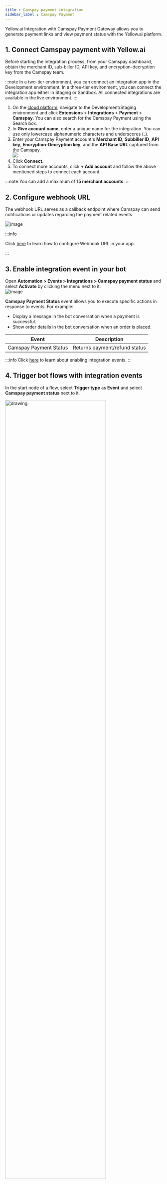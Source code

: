 ```yaml
---
title : Camspay payment integration
sidebar_label : Camspay Payment
---
```


Yellow.ai Integration with Camspay Payment Gateway allows you to generate payment links and view payment status with the Yellow.ai platform.

## 1. Connect Camspay payment with Yellow.ai

Before starting the integration process, from your Camspay dashboard, obtain the merchant ID, sub-biller ID, API key, and encryption-decryption key from the Camspay team.

:::note
In a two-tier environment, you can connect an integration app in the Development environment. In a three-tier environment, you can connect the integration app either in Staging or Sandbox. All connected integrations are available in the live environment.
:::

1. On the [cloud platform](https://cloud.yellow.ai), navigate to the Development/Staging environment and click **Extensions** > **Integrations** > **Payment** > **Camspay**. You can also search for the Camspay Payment using the Search box.
2. In **Give account name**, enter a unique name for the integration. You can use only lowercase alphanumeric characters and underscores (_).
3. Enter your Camspay Payment account's **Merchant ID**, **Subbiller ID**, **API key**, **Encryption-Decryption key**, and the **API Base URL** captured from the Camspay.                                                
![](https://imgur.com/c6AuqI7.png)                                
4. Click **Connect**.                      
5. To connect more accounts, click **+ Add account** and follow the above mentioned steps to connect each account. 

:::note
You can add a maximum of **15 merchant accounts**.
:::

## 2. Configure webhook URL

The webhook URL serves as a callback endpoint where Camspay can send notifications or updates regarding the payment related events.

![image](https://imgur.com/4C4tkYB.png)

:::info

Click [here](https://docs.yellow.ai/docs/platform_concepts/appConfiguration/overview#step-3-configure-webhook-url) to learn how to configure Webhook URL in your app.

:::


## 3. Enable integration event in your bot

Open **Automation > Events > Integrations > Camspay payment status** and select **Activate** by clicking the menu next to it.                            
![image](https://imgur.com/xWuRPp9.png)

**Camspay Payment Status** event allows you to execute specific actions in response to events. For example:
- Display a message in the bot conversation when a payment is successful.
- Show order details in the bot conversation when an order is placed.

Event | Description
----- | -----------
Camspay Payment Status | Returns payment/refund status

:::info 
Click [here](https://docs.yellow.ai/docs/platform_concepts/appConfiguration/overview#step-4-enable-integration-events-in-your-bot) to learn about enabling integration events.
:::

## 4. Trigger bot flows with integration events

In the start node of a flow, select **Trigger type** as **Event** and select **Camspay payment status** next to it. 

<img src="https://imgur.com/CrSHl4K.gif" alt="drawing" width="80%"/>


:::info

Click [here](https://docs.yellow.ai/docs/platform_concepts/appConfiguration/overview#step-5-trigger-bot-flows-with-integration-events) to learn how to trigger flows with events.
:::

## 5. Generate Camspay payment links in bot conversation

Once your Camspay account is successfully connected, configure the node, follow:

1. Go to Development/Staging environment and navigate to **Automation** > **Build** > Select the flow where you want to add the Generate payment link node.
2. Click **Add node** > **Integrations** > **Camspay**.                
<img src="https://imgur.com/vOIg0GN.png" alt="drawing" width="80%"/>            
3. Choose the **Action**, **Create payment request** and configure the input fields.
<img src="https://imgur.com/s8T8z84.png" alt="drawing" width="100%"/>

Details within the selected action:

| **Field Name**              | **Data Type** | **Description**                                 |
|-----------------------------|---------------|-------------------------------------------------|
| Amount                      | string        | Payment amount                                  |
| Customer Email              | string        | Email address of the customer                   |
| Customer Mobile             | string        | Mobile number of the customer                   |
| Customer Name               | string        | Full name of the customer                       |
| Failure redirect URL        | string        | URL to redirect to after failed payment         |
| Remarks                     | string        | Additional comments or notes. Ex: Purpose of the payment                    |
| Success redirect URL        | string        | URL to redirect to after successful payment     |
| Transaction ID              | string        | Unique transaction identifier generated for each payment                  |
| Device type                 | string        | Device type used for the transaction. Ex: Web or Mobile             |
| Intent call                 | string        | Selecting Y/N will open payment links based on the device. Select Y(yes) for a WhatsApp bot, to open the UPI link in the apps available on the phone. Select N(no) for a Web bot, to open payment link in a new browser tab.           |
| Pay type                    | string        | Primary payment type. Example: UPI, Net Banking(NB), Credit card(CC), Debit card(DC) and all the mentioned types          |
| Sub pay type                | string        | Secondary payment method or subtype. Example: UPI, Net Banking(NB), Credit card(CC), Debit card(DC) and all the mentioned types              |
| User defined field 1        | string        | Custom field for additional data (1)            |
| User defined field 2        | string        | Custom field for additional data (2)            |
| User defined field 3        | string        | Custom field for additional data (3)            |
| User defined field 4        | string        | Custom field for additional data (4)            |
| User defined field 5        | string        | Custom field for additional data (5)            |
| User defined field 6        | string        | Custom field for additional data (6)            |
| User defined field 7        | string        | Custom field for additional data (7)            |
| User defined field 8        | string        | Custom field for additional data (8)            |
| User defined field 9        | string        | Custom field for additional data (9)            |
| User defined field 10       | string        | Custom field for additional data (10)           |
| VPA                         | string        | Virtual Payment Address (for UPI transactions)  |

:::note
**Generate payment link** is deprecated. We highly recommend you to use only **Create payment request** action. 
:::
